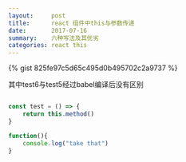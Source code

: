 ```yaml
---
layout:     post
title:      react 组件中this与参数传递
date:       2017-07-16 
summary:    六种写法及其优劣
categories: react this
---
```

{% gist 825fe97c5d65c495d0b495702c2a9737 %}

其中test6与test5经过babel编译后没有区别

```javascript

const test = () => {
    return this.method()
}

function(){
    console.log("take that")
}


```
